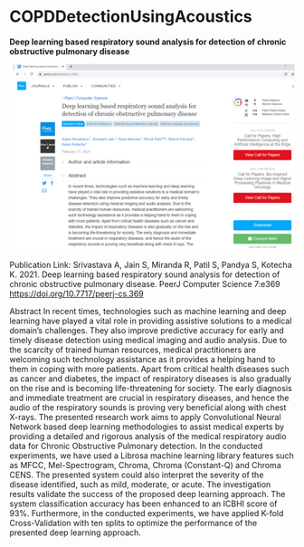 # COPDDetectionUsingAcoustics
**Deep learning based respiratory sound analysis for detection of chronic obstructive pulmonary disease**

<img src="https://github.com/sharnilpandya84/COPDDetectionUsingAcoustics/blob/main/COPD.png">

Publication Link:
Srivastava A, Jain S, Miranda R, Patil S, Pandya S, Kotecha K. 2021. Deep learning based respiratory sound analysis for detection of chronic obstructive pulmonary disease. PeerJ Computer Science 7:e369 https://doi.org/10.7717/peerj-cs.369

Abstract
 In recent times, technologies such as machine learning and deep learning have played a vital role in providing assistive solutions to a medical domain’s challenges. They also improve predictive accuracy for early and timely disease detection using medical imaging and audio analysis. Due to the scarcity of trained human resources, medical practitioners are welcoming such technology assistance as it provides a helping hand to them in coping with more patients. Apart from critical health diseases such as cancer and diabetes, the impact of respiratory diseases is also gradually on the rise and is becoming life-threatening for society. The early diagnosis and immediate treatment are crucial in respiratory diseases, and hence the audio of the respiratory sounds is proving very beneficial along with chest X-rays. The presented research work aims to apply Convolutional Neural Network based deep learning methodologies to assist medical experts by providing a detailed and rigorous analysis of the medical respiratory audio data for Chronic Obstructive Pulmonary detection. In the conducted experiments, we have used a Librosa machine learning library features such as MFCC, Mel-Spectrogram, Chroma, Chroma (Constant-Q) and Chroma CENS. The presented system could also interpret the severity of the disease identified, such as mild, moderate, or acute. The investigation results validate the success of the proposed deep learning approach. The system classification accuracy has been enhanced to an ICBHI score of 93%. Furthermore, in the conducted experiments, we have applied K-fold Cross-Validation with ten splits to optimize the performance of the presented deep learning approach.
